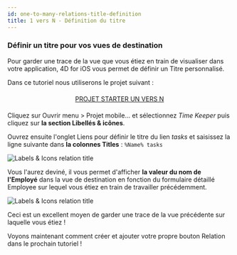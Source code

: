 ```yaml
---
id: one-to-many-relations-title-definition
title: 1 vers N - Définition du titre
---
```


### Définir un titre pour vos vues de destination

Pour garder une trace de la vue que vous étiez en train de visualiser dans votre application, 4D for iOS vous permet de définir un Titre personnalisé.

Dans ce tutoriel nous utiliserons le projet suivant :

<div style="text-align: center; margin-top: 20px; margin-bottom: 20px">
  <p>
    

<a class="button"
href="../assets/en/relations/OneToMany-TitleDefinition-TimeKeeper-StarterProject.zip">PROJET STARTER UN VERS N</a>

  </p>
</div>

Cliquez sur Ouvrir menu > Projet mobile... et sélectionnez *Time Keeper* puis cliquez sur **la section Libellés & icônes**.

Ouvrez ensuite l'onglet Liens pour définir le titre du lien *tasks* et saisissez la ligne suivante dans **la colonnes Titles** : ```%Name% tasks```

![Labels & Icons relation title](assets/en/relations/labels-icons-title-definition.png)

Vous l'aurez deviné, il vous permet d'afficher **la valeur du nom de l'Employé** dans la vue de destination en fonction du formulaire détaillé Employee sur lequel vous étiez en train de travailler précédemment.

![Labels & Icons relation title](assets/en/relations/relations-title-definition.png)

Ceci est un excellent moyen de garder une trace de la vue précédente sur laquelle vous étiez !

Voyons maintenant comment créer et ajouter votre propre bouton Relation dans le prochain tutoriel !